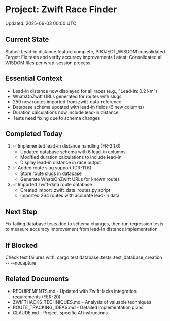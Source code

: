 # Project: Zwift Race Finder
Updated: 2025-06-03 00:00 UTC

## Current State
Status: Lead-in distance feature complete, PROJECT_WISDOM consolidated
Target: Fix tests and verify accuracy improvements
Latest: Consolidated all WISDOM files per wrap-session process

## Essential Context
- Lead-in distance now displayed for all races (e.g., "Lead-in: 0.2 km")
- WhatsOnZwift URLs generated for routes with slugs
- 250 new routes imported from zwift-data-reference
- Database schema updated with lead-in fields (6 new columns)
- Duration calculations now include lead-in distance
- Tests need fixing due to schema changes

## Completed Today
1. ✅ Implemented lead-in distance handling (FR-2.1.6)
   - Updated database schema with 6 lead-in columns
   - Modified duration calculations to include lead-in
   - Display lead-in distance in race output
2. ✅ Added route slug support (DR-11.6)
   - Store route slugs in database
   - Generate WhatsOnZwift URLs for known routes
3. ✅ Imported zwift-data route database
   - Created import_zwift_data_routes.py script
   - Imported 264 routes with accurate lead-in data

## Next Step
Fix failing database tests due to schema changes, then run regression tests to measure accuracy improvement from lead-in distance implementation

## If Blocked
Check test failures with: cargo test database::tests::test_database_creation -- --nocapture


## Related Documents
- REQUIREMENTS.md - Updated with ZwiftHacks integration requirements (FER-20)
- ZWIFTHACKS_TECHNIQUES.md - Analysis of valuable techniques
- ROUTE_TRACKING_IDEAS.md - Detailed implementation plans
- CLAUDE.md - Project-specific AI instructions